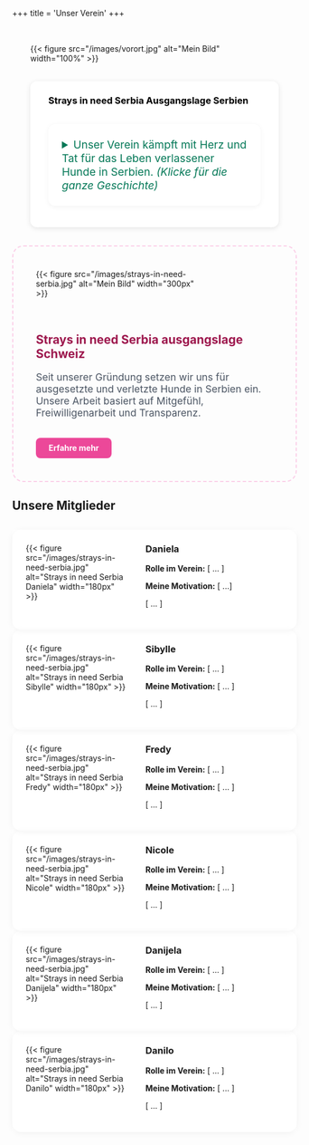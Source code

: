 +++ 
title = 'Unser Verein' 
+++

<div class="centered-content single-flex" style="display: flex; gap: 2rem; align-items: center; padding: 2rem; border-radius: 16px; flex-wrap: wrap;">

  <div style="flex: 0 0 400px;">
    {{< figure src="/images/vorort.jpg" alt="Mein Bild" width="100%" >}}
  </div>

  <div style="flex: 1; background-color: #ffffff; padding: 1.5rem 2rem; border-radius: 12px; box-shadow: 0 2px 10px rgba(0,0,0,0.1);">
    <h3 style="color:rgb(0, 0, 0); margin-top: 0;">Strays in need Serbia Ausgangslage Serbien</h3>
    <p style="font-size: 1.1rem; line-height: 1.6; color: #334155;">
<details style="margin-top: 2rem; background:rgb(255, 255, 255); padding: 1.5rem; border-radius: 12px; box-shadow: 0 2px 10px rgba(0,0,0,0.05);">
  <summary style="font-size: 1.2rem; cursor: pointer; color: #047857;">
    Unser Verein kämpft mit Herz und Tat für das Leben verlassener Hunde in Serbien. <em style="font-weight: normal;">(Klicke für die ganze Geschichte)</em>
  </summary>
  <div style="margin-top: 1rem; color: #334155; line-height: 1.6;">
    <p>Ich bin Danijela und bin seit über 10 Jahren engagierte Tierschützerinn und Aktivistin. Meine Arbeit begann aus einem persönlichen Bedürfnis heraus, den Stimmlosen zu helfen – den verlassenen Hunden und Katzen, die leider immer zahlreicher auf unseren Strassen auftauchen.</p>
    <p>Ruma und die umliegenden Dörfer leiden unter einer hohen Zahl an streunenden und unerwünschten Hunden und Katzen. Das Problem wächst seit Jahren – es gibt keine systematische Sterilisation und das Bewusstsein für verantwortungsvolle Tierhaltung ist weiterhin gering.
Tiere werden häufig am Strassenrand ausgesetzt, in Kartons oder sogar angebunden an Laternenpfählen. Die Behörden schauen meist weg, Tierheime sind überfüllt oder unzureichend. Leider sehen viele Menschen Strassenhunde noch immer als Störung und nicht als Lebewesen, die Hilfe brauchen.
Man schätzt, dass es in Ruma und Umgebung mehrere hundert streunende Hunde und Katzen gibt. Jede dieser Seelen hat ihre eigene traurige Geschichte – ausgesetzte Würfe, verletzte Tiere, alte oder kranke Tiere, die allein sterben. Damit sind wir täglich konfrontiert.
</p>
<p>Derzeit kümmern wir uns um über 50 Hunde. Einige sind in unserem noch nicht fertiggestellten Tierasyl untergebracht, das wir mit viel Mühe erhalten. Andere befinden sich in privaten Unterkünften, die wir monatlich bezahlen, oder bei Freiwilligen.

Alle unsere Tiere werden regelmässig tierärztlich versorgt – Impfungen, Kastrationen, Behandlungen von Verletzungen und Krankheiten. Ausserdem versorgen wir über 20 Strassenkatzen, für die wir leider keinen festen Platz haben, aber regelmässig Futter- und Wasserstellen einrichten.

Ein typischer Rettungseinsatz beginnt mit einem Anruf – oft von Anwohnern, die verletzte Tiere oder verlassene Welpen gefunden haben. Wir fahren los, leisten Erste Hilfe und bringen die Tiere in Sicherheit, so oft wir können.

Unsere täglichen Aufgaben: Füttern, Reinigungsarbeiten, Buchhaltung, Fahrten zum Tierarzt, Vermittlung, Kommunikation mit Interessenten. Am schwersten ist es, wenn wir einen Kampf verlieren – doch es gibt keinen schöneren Moment, als wenn ein Hund oder eine Katze ein Zuhause findet und wir ein Foto erhalten, wie sie in ihrem Bettchen schlafen.</p>

<p>Wir möchten die Kapazität unseres neuen „Tutu“-Ranch-Tierheims erweitern – ein Projekt, das Sibylle grosszügig durch die Zahlung der monatlichen Miete aus eigener Tasche ermöglicht. Unser Ziel ist es, möglichst viele Tiere zu sterilisieren und die Zahl der Adoptionen zu erhöhen.
Langfristig möchten wir die Zahl streunender Tiere durch Aufklärung und verantwortungsvolle Politik auf ein Minimum reduzieren.
Was wir dringend brauchen:
Spenden für Futter, tierärztliche Versorgung und Ausrüstung
Freiwillige, die Tiere vorübergehend aufnehmen können
Weitere Helfer vor Ort – derzeit arbeiten nur 2 Personen täglich im Ausseneinsatz, neben ihren eigenen Jobs
Finanzierung für mindestens eine feste Hilfskraft auf dem Ranch-Gelände
Für uns ist diese Arbeit mehr als eine Verpflichtung – es ist eine Berufung. Ein Leben zu retten, in dankbare Augen zu blicken, einen wedelnden Schwanz zu sehen – das gibt uns die Kraft, weiterzumachen.</p>
<p>Wir träumen von dem Tag, an dem kein einziges Tier auf dem ganzen Balkan mehr auf kaltem Beton schlafen und hungern muss. Bis dahin kämpfen wir weiter – mit der Unterstützung wunderbarer Menschen aus dem Schweizer Verein, aller Spender und jener, die daran glauben, dass das Leben unserer vierbeinigen Freunde genauso viel wert ist.</p>
  </div>
</details>
    </p>
  </div>

</div>

<div style="border: 2px dashed #fbcfe8; border-radius: 20px; padding: 2.5rem; display: flex; align-items: center; gap: 2rem; flex-wrap: wrap;">

  <div style="flex: 0 0 300px;">
    {{< figure src="/images/strays-in-need-serbia.jpg" alt="Mein Bild" width="300px" >}}
  </div>

  <div style="flex: 1;">
    <h2 style="color: #9d174d;">Strays in need Serbia ausgangslage Schweiz</h2>
    <p style="font-size: 1.1rem; color: #4b5563;">
      Seit unserer Gründung setzen wir uns für ausgesetzte und verletzte Hunde in Serbien ein. 
      Unsere Arbeit basiert auf Mitgefühl, Freiwilligenarbeit und Transparenz.
    </p>
    <a href="/unser-verein/" style="background: #ec4899; color: white; padding: 0.6rem 1.4rem; border-radius: 8px; text-decoration: none; font-weight: bold; display: inline-block; margin-top: 1rem;">Erfahre mehr</a>
  </div>

</div>
<div class="centered-content single-flex" ><h2>Unsere Mitglieder<h2></div>
<div class="centered-content single-flex" style="background-color:rgb(255, 255, 255);">

  <div style="display: flex; gap: 2rem; padding: 1.5rem; border-radius: 16px; box-shadow: 0 2px 12px rgba(0,0,0,0.05); flex-wrap: wrap;">
    <div style="flex: 0 0 180px;">
      {{< figure src="/images/strays-in-need-serbia.jpg" alt="Strays in need Serbia Daniela" width="180px" >}}
    </div>
    <div style="flex: 1;">
      <h3 style="margin-top: 0;">Daniela</h3>
      <p><strong>Rolle im Verein:</strong> [ ... ]</p>
      <p><strong>Meine Motivation:</strong> [ ...]</p>
      <p>[ ... ]</p>
    </div>
  </div>

  <div style="display: flex; gap: 2rem; padding: 1.5rem; border-radius: 16px; box-shadow: 0 2px 12px rgba(0,0,0,0.05); flex-wrap: wrap;">
    <div style="flex: 0 0 180px;">
      {{< figure src="/images/strays-in-need-serbia.jpg" alt="Strays in need Serbia Sibylle" width="180px" >}}
    </div>
    <div style="flex: 1;">
      <h3 style="margin-top: 0;">Sibylle</h3>
      <p><strong>Rolle im Verein:</strong> [ ... ]</p>
      <p><strong>Meine Motivation:</strong> [ ... ]</p>
      <p>[ ... ]</p>
    </div>
  </div>

  <div style="display: flex; gap: 2rem; padding: 1.5rem; border-radius: 16px; box-shadow: 0 2px 12px rgba(0,0,0,0.05); flex-wrap: wrap;">
    <div style="flex: 0 0 180px;">
      {{< figure src="/images/strays-in-need-serbia.jpg" alt="Strays in need Serbia Fredy" width="180px" >}}
    </div>
    <div style="flex: 1;">
      <h3 style="margin-top: 0;">Fredy</h3>
      <p><strong>Rolle im Verein:</strong> [ ... ]</p>
      <p><strong>Meine Motivation:</strong> [ ... ]</p>
      <p>[ ... ]</p>
    </div>
  </div>

  <div style="display: flex; gap: 2rem; padding: 1.5rem; border-radius: 16px; box-shadow: 0 2px 12px rgba(0,0,0,0.05); flex-wrap: wrap;">
    <div style="flex: 0 0 180px;">
      {{< figure src="/images/strays-in-need-serbia.jpg" alt="Strays in need Serbia Nicole" width="180px" >}}
    </div>
    <div style="flex: 1;">
      <h3 style="margin-top: 0;">Nicole</h3>
      <p><strong>Rolle im Verein:</strong> [ ... ]</p>
      <p><strong>Meine Motivation:</strong> [ ... ]</p>
      <p>[ ... ]</p>
    </div>
  </div>

  <div style="display: flex; gap: 2rem; padding: 1.5rem; border-radius: 16px; box-shadow: 0 2px 12px rgba(0,0,0,0.05); flex-wrap: wrap;">
    <div style="flex: 0 0 180px;">
      {{< figure src="/images/strays-in-need-serbia.jpg" alt="Strays in need Serbia Danijela" width="180px" >}}
    </div>
    <div style="flex: 1;">
      <h3 style="margin-top: 0;">Danijela</h3>
      <p><strong>Rolle im Verein:</strong> [ ... ]</p>
      <p><strong>Meine Motivation:</strong> [ ... ]</p>
      <p>[ ... ]</p>
    </div>
  </div>

  <div style="display: flex; gap: 2rem; padding: 1.5rem; border-radius: 16px; box-shadow: 0 2px 12px rgba(0,0,0,0.05); flex-wrap: wrap;">
    <div style="flex: 0 0 180px;">
      {{< figure src="/images/strays-in-need-serbia.jpg" alt="Strays in need Serbia Danilo" width="180px" >}}
    </div>
    <div style="flex: 1;">
      <h3 style="margin-top: 0;">Danilo</h3>
      <p><strong>Rolle im Verein:</strong> [ ... ]</p>
      <p><strong>Meine Motivation:</strong> [ ... ]</p>
      <p>[ ... ]</p>
    </div>
  </div>

</div>
